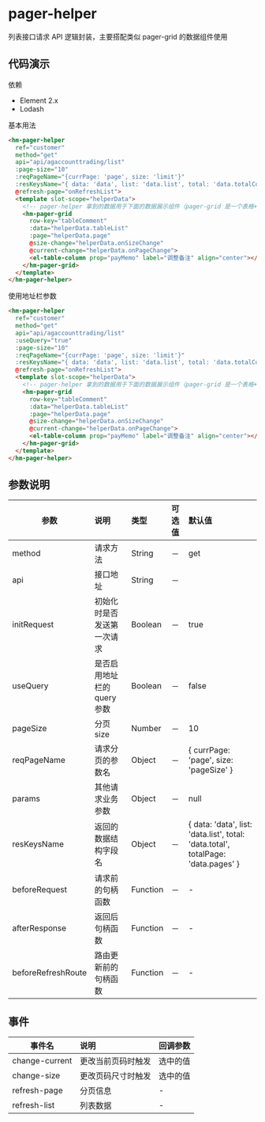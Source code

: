 # pager-helper
列表接口请求 API 逻辑封装，主要搭配类似 pager-grid 的数据组件使用

## 代码演示
依赖
* Element 2.x
* Lodash

基本用法
```html
<hm-pager-helper
  ref="customer"
  method="get"
  api="api/agaccounttrading/list"
  :page-size="10"
  :reqPageName="{currPage: 'page', size: 'limit'}"
  :resKeysName="{ data: 'data', list: 'data.list', total: 'data.totalCount', totalPage: 'data.totalPage'}"
  @refresh-page="onRefreshList">
  <template slot-scope="helperData">
    <!-- pager-helper 拿到的数据用于下面的数据展示组件（pager-grid 是一个表格+分页组合版的数据组件）-->
    <hm-pager-grid
      row-key="tableComment"
      :data="helperData.tableList"
      :page="helperData.page"
      @size-change="helperData.onSizeChange"
      @current-change="helperData.onPageChange">
      <el-table-column prop="payMemo" label="调整备注" align="center"></el-table-column>
    </hm-pager-grid>
  </template>
</hm-pager-helper>
```

使用地址栏参数
```html
<hm-pager-helper
  ref="customer"
  method="get"
  api="api/agaccounttrading/list"
  :useQuery="true"
  :page-size="10"
  :reqPageName="{currPage: 'page', size: 'limit'}"
  :resKeysName="{ data: 'data', list: 'data.list', total: 'data.totalCount', totalPage: 'data.totalPage'}"
  @refresh-page="onRefreshList">
  <template slot-scope="helperData">
    <!-- pager-helper 拿到的数据用于下面的数据展示组件（pager-grid 是一个表格+分页组合版的数据组件）-->
    <hm-pager-grid
      row-key="tableComment"
      :data="helperData.tableList"
      :page="helperData.page"
      @size-change="helperData.onSizeChange"
      @current-change="helperData.onPageChange">
      <el-table-column prop="payMemo" label="调整备注" align="center"></el-table-column>
    </hm-pager-grid>
  </template>
</hm-pager-helper>
```

## 参数说明
| 参数 | 说明 | 类型|  可选值 | 默认值 |
|-----|:----------|:------|:------------|:--------|
| method | 请求方法 |  String | － | get |
| api | 接口地址 |  String | － |  |
| initRequest | 初始化时是否发送第一次请求 |  Boolean | － | true |
| useQuery | 是否启用地址栏的 query 参数 |  Boolean | － | false |
| pageSize | 分页size |  Number | － | 10 |
| reqPageName | 请求分页的参数名 |   Object | － | { currPage: 'page', size: 'pageSize' } |
| params | 其他请求业务参数 |   Object | － | null |
| resKeysName | 返回的数据结构字段名 |   Object | － | { data: 'data', list: 'data.list', total: 'data.total', totalPage: 'data.pages' } |
| beforeRequest | 请求前的句柄函数 |  Function | － | - |
| afterResponse | 返回后句柄函数 |  Function | － | - |
| beforeRefreshRoute | 路由更新前的句柄函数 |  Function | － | - |

## 事件
| 事件名 | 说明 | 回调参数|
|-----|:----------|:------|
| change-current | 更改当前页码时触发 |  选中的值 |
| change-size | 更改页码尺寸时触发 |  选中的值 |
| refresh-page | 分页信息 | - |
| refresh-list | 列表数据 |  - |

